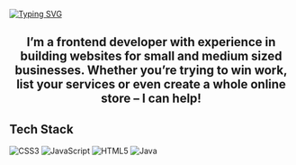 [![Typing SVG](https://readme-typing-svg.demolab.com?font=Fira+Code&duration=4000&pause=0000&center=true&vCenter=true&multiline=true&width=481&height=119&lines=Hey+%F0%9F%91%8B+I'm+Sunil+;And+I'm+a+Frontend+Developer;I'm+Currently+learning++Javascript%2CReact)](https://git.io/typing-svg)

<h2 align ="center">I’m a  frontend developer with experience in building websites for small and medium sized businesses. Whether you’re trying to win work, list your services or even create a whole online store – I can help!</h2>

## Tech Stack
![CSS3](https://img.shields.io/badge/css3-%231572B6.svg?style=for-the-badge&logo=css3&logoColor=white) ![JavaScript](https://img.shields.io/badge/javascript-%23323330.svg?style=for-the-badge&logo=javascript&logoColor=%23F7DF1E) ![HTML5](https://img.shields.io/badge/html5-%23E34F26.svg?style=for-the-badge&logo=html5&logoColor=white) ![Java](https://img.shields.io/badge/java-%23ED8B00.svg?style=for-the-badge&logo=java&logoColor=white)
